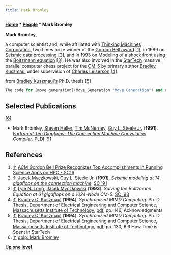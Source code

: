 ```yaml
---
title: Mark Bromley
---
```

**[Home](Home "Home") \* [People](People "People") \* Mark Bromley**


**Mark Bromley**,  

a computer scientist and, while affiliated with [Thinking Machines Corporation](https://en.wikipedia.org/wiki/Thinking_Machines_Corporation), two times prize winner of the [Gordon Bell award](https://en.wikipedia.org/wiki/Gordon_Bell_Prize) <a id="cite-note-1" href="#cite-ref-1">[1]</a>, in 1989 on [Seismic](https://en.wikipedia.org/wiki/Seismology) data processing <a id="cite-note-2" href="#cite-ref-2">[2]</a>, and in 1993 on Modeling of a [shock front](https://en.wikipedia.org/wiki/Shock_front) using the [Boltzmann equation](https://en.wikipedia.org/wiki/Boltzmann_equation) <a id="cite-note-3" href="#cite-ref-3">[3]</a>. 
He was also involved in the [StarTech](StarTech "StarTech") massive parallel computer chess project for the [CM-5](Connection_Machine "Connection Machine") by primary author [Bradley Kuszmaul](Bradley_Kuszmaul "Bradley Kuszmaul") under supervision of [Charles Leiserson](Charles_Leiserson "Charles Leiserson") <a id="cite-note-4" href="#cite-ref-4">[4]</a>.






from [Bradley Kuszmaul's](Bradley_Kuszmaul "Bradley Kuszmaul") Ph.D. thesis <a id="cite-note-5" href="#cite-ref-5">[5]</a>




```C++
The code for [move generation](Move_Generation "Move Generation") and checking [illegal moves](Legal_Move "Legal Move"), which takes a total of 3.5% of the cycles, was optimized in [assembly language](Assembly "Assembly") by [Ryan Rifkin](Ryan_Rifkin "Ryan Rifkin") under the direction of Mark Bromley of [Thinking Machines Corporation](https://en.wikipedia.org/wiki/Thinking_Machines_Corporation). Before Ryan worked on that code, the move generation and illegal move checking accounted for about 9% of all the cycles. 

```

## Selected Publications


<a id="cite-note-6" href="#cite-ref-6">[6]</a>



* Mark Bromley, [Steven Heller](http://dblp.uni-trier.de/pers/hd/h/Heller:Steven), [Tim McNerney](http://xenia.media.mit.edu/~mcnerney/), [Guy L. Steele Jr.](Mathematician#GSteele "Mathematician") (**1991**). *[Fortran at Ten Gigaflops: The Connection Machine Convolution Compiler](http://dl.acm.org/citation.cfm?id=113458)*. [PLDI '91](https://dblp.uni-trier.de/db/conf/pldi/pldi91.html)


## References


1. <a id="cite-ref-1" href="#cite-note-1">↑</a> [ACM Gordon Bell Prize Recognizes Top Accomplishments in Running Science Apps on HPC - SC16](http://sc16.supercomputing.org/2016/08/25/acm-gordon-bell-prize-recognizes-top-accomplishments-running-science-apps-hpc/index.html)
2. <a id="cite-ref-2" href="#cite-note-2">↑</a> [Jacek Myczkowski](https://dblp.uni-trier.de/pers/hd/m/Myczkowski:Jacek), [Guy L. Steele Jr.](Mathematician#GSteele "Mathematician") (**1991**). *[Seismic modeling at 14 gigaflops on the connection machine](https://dl.acm.org/citation.cfm?id=126004)*. [SC '91](https://dblp.uni-trier.de/db/conf/sc/sc1991.html)
3. <a id="cite-ref-3" href="#cite-note-3">↑</a> [Lyle N. Long](https://dblp.uni-trier.de/pers/hd/l/Long:Lyle_N=), [Jacek Myczkowski](https://dblp.uni-trier.de/pers/hd/m/Myczkowski:Jacek) (**1993**). *Solving the Boltzmann Equation at 61 gigaflops on a 1024-Node CM-5*. [SC '93](https://dblp.uni-trier.de/db/conf/sc/sc1993.html)
4. <a id="cite-ref-4" href="#cite-note-4">↑</a> [Bradley C. Kuszmaul](Bradley_Kuszmaul "Bradley Kuszmaul") (**1994**). *Synchronized MIMD Computing*. Ph. D. Thesis, Department of Electrical Engineering and Computer Science, [Massachusetts Institute of Technology](Massachusetts_Institute_of_Technology "Massachusetts Institute of Technology"), [pdf](http://supertech.csail.mit.edu/papers/thesis-kuszmaul.pdf), pp. 146, Acknowledgments
5. <a id="cite-ref-5" href="#cite-note-5">↑</a> [Bradley C. Kuszmaul](Bradley_Kuszmaul "Bradley Kuszmaul") (**1994**). *Synchronized MIMD Computing*. Ph. D. Thesis, Department of Electrical Engineering and Computer Science, [Massachusetts Institute of Technology](Massachusetts_Institute_of_Technology "Massachusetts Institute of Technology"), [pdf](http://supertech.csail.mit.edu/papers/thesis-kuszmaul.pdf), pp. 130, 6.6 How Time is Spent in StarTech
6. <a id="cite-ref-6" href="#cite-note-6">↑</a> [dblp: Mark Bromley](https://dblp.uni-trier.de/pers/hd/b/Bromley:Mark.html)

**[Up one level](People "People")**







 
